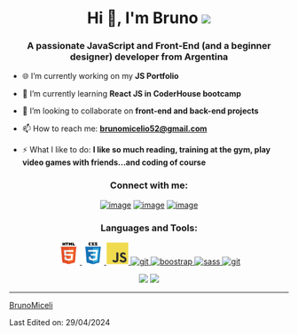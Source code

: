 <h1 align="center">Hi 👋, I'm Bruno <img height="40" src="https://emoji.gg/assets/emoji/7333-parrotdance.gif"></h1>
<h3 align="center">A passionate JavaScript and Front-End (and a beginner designer) developer from Argentina</h3>

- 🌐 I’m currently working on my **JS Portfolio**

- 🌱 I’m currently learning **React JS in CoderHouse bootcamp**

- 👯 I’m looking to collaborate on **front-end and back-end projects**

- 📫 How to reach me: **brunomicelio52@gmail.com**

- ⚡ What I like to do: **I like so much reading, training at the gym, play video games with friends...and coding of course**

<h3 align="center">Connect with me:</h3>
<div align="center">

[![image](https://img.shields.io/badge/LinkedIn-0077B5?style=for-the-badge&logo=linkedin&logoColor=white)](https://www.linkedin.com/in/brunomiceli/)
[![image](https://img.shields.io/badge/Instagram-E4405F?style=for-the-badge&logo=instagram&logoColor=white)](https://www.instagram.com/bruno_miceli1/)
[![image](https://img.shields.io/badge/Gmail-D14836?style=for-the-badge&logo=gmail&logoColor=white)](mailto:produtor.brunomicelio52@gmail.com)
  
</div>

<h3 align="center">Languages and Tools:</h3>

<p align="center"> 
  <a href="https://www.w3.org/html/" target="_blank"> 
    <img src="https://raw.githubusercontent.com/devicons/devicon/master/icons/html5/html5-original-wordmark.svg" alt="html5" width="40" height="40"/> 
  </a>
  <a href="https://www.w3schools.com/css/" target="_blank"> 
    <img src="https://raw.githubusercontent.com/devicons/devicon/master/icons/css3/css3-original-wordmark.svg" alt="css3" width="40" height="40"/> 
  </a> 
  <a href="https://developer.mozilla.org/en-US/docs/Web/JavaScript" target="_blank"> 
    <img src="https://raw.githubusercontent.com/devicons/devicon/master/icons/javascript/javascript-original.svg" alt="javascript" width="40" height="40"/> 
  </a> 
  <a href="https://git-scm.com/" target="_blank"> 
    <img src="https://www.vectorlogo.zone/logos/git-scm/git-scm-icon.svg" alt="git" width="40" height="40"/> 
  </a>
  <a href="https://getbootstrap.com/" target="_blank">
    <img src="https://getbootstrap.com/docs/5.3/assets/brand/bootstrap-logo-shadow.png" alt="boostrap" width="40" height="40"/>
  </a>
<a href="https://sass-lang.com/" target="_blank">
  <img src="https://sass-lang.com/assets/img/logos/logo.svg" alt="sass" width="40" height="40"/>
</a>
<a href="https://nodejs.org/en" target="_blank"> 
    <img src="https://midu.dev/images/tags/node.png" alt="git" width="40" height="40"/> 
  </a>
</p>

<p align= "center">
  <img height= "150" src="https://github-readme-stats.vercel.app/api?username=mekanicas&theme=react&show_icons=true&include_all_commits=true" />
  <img height= "150" src="https://github-readme-stats.vercel.app/api/top-langs/?username=mekanicas&theme=react&layout=compact" />
</p>

------

[BrunoMiceli](https://github.com/mekanicas)

Last Edited on: 29/04/2024

